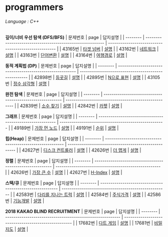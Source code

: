 # programmers
###### Language : C++

**깊이/너비 우선 탐색 (DFS/BFS)**
| 문제번호 | page                                                      | 답지설명                                             |
| -------- | --------------------------------------------------------- | ---------------------------------------------------- |
| 43165번   | [타겟 넘버](https://programmers.co.kr/learn/courses/30/lessons/43165)       | [설명](https://blog.naver.com/yepp0517/222471990772) |
| 43162번   | [네트워크](https://programmers.co.kr/learn/courses/30/lessons/43162)       | [설명](https://blog.naver.com/yepp0517/222472201464) |
| 43163번   | [단어변환](https://programmers.co.kr/learn/courses/30/lessons/43163)       | [설명](https://blog.naver.com/yepp0517/222480834359) |
| 43164번   | [여행경로](https://programmers.co.kr/learn/courses/30/lessons/43164)       | [설명](https://blog.naver.com/yepp0517/222480885104) |


**동적 계획법 (DP)**
| 문제번호 | page                                                      | 답지설명                                             |
| -------- | --------------------------------------------------------- | ---------------------------------------------------- |
| 42898번   | [등굣길](https://programmers.co.kr/learn/courses/30/lessons/42898)       | [설명](https://blog.naver.com/yepp0517/222475938638) |
| 42895번   | [N으로 표현](https://programmers.co.kr/learn/courses/30/lessons/42895)       | [설명](https://blog.naver.com/yepp0517/222475917738) |
| 43105번   | [정수 삼각형](https://programmers.co.kr/learn/courses/30/lessons/43105)       | [설명](https://blog.naver.com/yepp0517/222484610034) |


**완전 탐색**
| 문제번호 | page                                                      | 답지설명                                             |
| -------- | --------------------------------------------------------- | ---------------------------------------------------- |
| 42839번   | [소수 찾기](https://programmers.co.kr/learn/courses/30/lessons/42839)       | [설명](https://blog.naver.com/yepp0517/222475030514) |
| 42842번   | [카펫](https://programmers.co.kr/learn/courses/30/lessons/42842)       | [설명](https://blog.naver.com/yepp0517/222474960028) |


**그래프**
| 문제번호 | page                                                      | 답지설명                                             |
| -------- | --------------------------------------------------------- | ---------------------------------------------------- |
| 49189번   | [가장 먼 노드](https://programmers.co.kr/learn/courses/30/lessons/49189)       | [설명](https://blog.naver.com/yepp0517/222473123882) |
| 49191번   | [순위](https://programmers.co.kr/learn/courses/30/lessons/49191)       | [설명](https://blog.naver.com/yepp0517/222473169118) |


**힙(Heap)**
| 문제번호 | page                                                      | 답지설명                                             |
| -------- | --------------------------------------------------------- | ---------------------------------------------------- |
| 42627번   | [디스크 컨트롤러](https://programmers.co.kr/learn/courses/30/lessons/42627)       | [설명](https://blog.naver.com/yepp0517/222477619768) |
| 42626번   | [더 맵게](https://programmers.co.kr/learn/courses/30/lessons/42626)       | [설명](https://blog.naver.com/yepp0517/222477477885) |


**정렬**
| 문제번호 | page                                                      | 답지설명                                             |
| -------- | --------------------------------------------------------- | ---------------------------------------------------- |
| 42626번   | [가장 큰 수](https://programmers.co.kr/learn/courses/30/lessons/42746)       | [설명](https://blog.naver.com/yepp0517/222482006213) |
| 42627번   | [H-Index](https://programmers.co.kr/learn/courses/30/lessons/42747)       | [설명](https://blog.naver.com/yepp0517/222482027519) |


**스택/큐**
| 문제번호 | page                                                      | 답지설명                                             |
| -------- | --------------------------------------------------------- | ---------------------------------------------------- |
| 42583번   | [다리를 지나는 트럭](https://programmers.co.kr/learn/courses/30/lessons/42583)       | [설명](https://blog.naver.com/yepp0517/222483513482) |
| 42584번   | [주식가격](https://programmers.co.kr/learn/courses/30/lessons/42584)       | [설명](https://blog.naver.com/yepp0517/222483659917) |
| 42586번   | [기능개발](https://programmers.co.kr/learn/courses/30/lessons/42586)       | [설명](https://blog.naver.com/yepp0517/222484588434) |


**2018 KAKAO BLIND RECRUITMENT**
| 문제번호 | page                                                      | 답지설명                                             |
| -------- | --------------------------------------------------------- | ---------------------------------------------------- |
| 17682번   | [다트 게임](https://programmers.co.kr/learn/courses/30/lessons/17682)       | [설명](https://blog.naver.com/yepp0517/222485331611) |
| 17681번   | [비밀지도](https://programmers.co.kr/learn/courses/30/lessons/17681)       | [설명](https://blog.naver.com/yepp0517/222485344403) |

